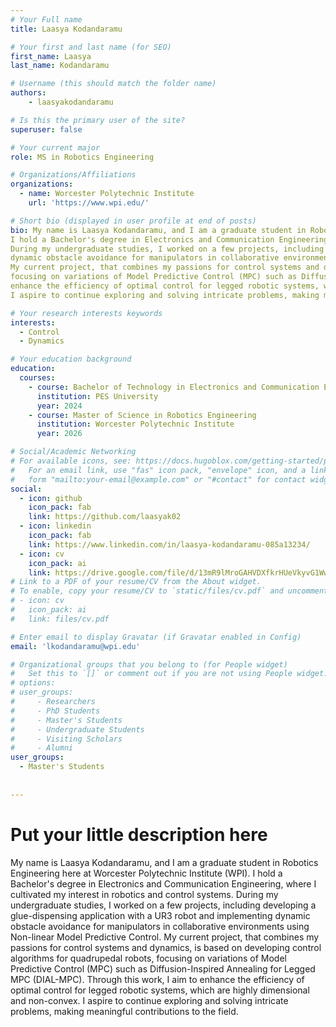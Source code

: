 ```yaml
---
# Your Full name
title: Laasya Kodandaramu

# Your first and last name (for SEO)
first_name: Laasya
last_name: Kodandaramu

# Username (this should match the folder name)
authors:
    - laasyakodandaramu

# Is this the primary user of the site?
superuser: false

# Your current major 
role: MS in Robotics Engineering

# Organizations/Affiliations
organizations:
  - name: Worcester Polytechnic Institute
    url: 'https://www.wpi.edu/'

# Short bio (displayed in user profile at end of posts)
bio: My name is Laasya Kodandaramu, and I am a graduate student in Robotics Engineering here at Worcester Polytechnic Institute (WPI). 
I hold a Bachelor's degree in Electronics and Communication Engineering, where I cultivated my interest in robotics and control systems. 
During my undergraduate studies, I worked on a few projects, including developing a glue-dispensing application with a UR3 robot and implementing 
dynamic obstacle avoidance for manipulators in collaborative environments using Non-linear Model Predictive Control. 
My current project, that combines my passions for control systems and dynamics, is based on developing control algorithms for quadrupedal robots, 
focusing on variations of Model Predictive Control (MPC) such as Diffusion-Inspired Annealing for Legged MPC (DIAL-MPC). Through this work, I aim to 
enhance the efficiency of optimal control for legged robotic systems, which are highly dimensional and non-convex. 
I aspire to continue exploring and solving intricate problems, making meaningful contributions to the field.

# Your research interests keywords
interests:
  - Control
  - Dynamics

# Your education background
education:
  courses:
    - course: Bachelor of Technology in Electronics and Communication Engineering
      institution: PES University
      year: 2024
    - course: Master of Science in Robotics Engineering
      institution: Worcester Polytechnic Institute
      year: 2026

# Social/Academic Networking
# For available icons, see: https://docs.hugoblox.com/getting-started/page-builder/#icons
#   For an email link, use "fas" icon pack, "envelope" icon, and a link in the
#   form "mailto:your-email@example.com" or "#contact" for contact widget.
social:
  - icon: github
    icon_pack: fab
    link: https://github.com/laasyak02
  - icon: linkedin
    icon_pack: fab
    link: https://www.linkedin.com/in/laasya-kodandaramu-085a13234/
  - icon: cv
    icon_pack: ai
    link: https://drive.google.com/file/d/13mR9lMroGAHVDXfkrHUeVkyvG1Ww5eVQ/view?usp=sharing
# Link to a PDF of your resume/CV from the About widget.
# To enable, copy your resume/CV to `static/files/cv.pdf` and uncomment the lines below.
# - icon: cv
#   icon_pack: ai
#   link: files/cv.pdf

# Enter email to display Gravatar (if Gravatar enabled in Config)
email: 'lkodandaramu@wpi.edu'

# Organizational groups that you belong to (for People widget)
#   Set this to `[]` or comment out if you are not using People widget.
# options: 
# user_groups:
#     - Researchers
#     - PhD Students
#     - Master's Students
#     - Undergraduate Students
#     - Visiting Scholars
#     - Alumni
user_groups:
  - Master's Students
  
  
---
```

# Put your little description here 
My name is Laasya Kodandaramu, and I am a graduate student in Robotics Engineering here at Worcester Polytechnic Institute (WPI). 
I hold a Bachelor's degree in Electronics and Communication Engineering, where I cultivated my interest in robotics and control systems. 
During my undergraduate studies, I worked on a few projects, including developing a glue-dispensing application with a UR3 robot and implementing 
dynamic obstacle avoidance for manipulators in collaborative environments using Non-linear Model Predictive Control. 
My current project, that combines my passions for control systems and dynamics, is based on developing control algorithms for quadrupedal robots, 
focusing on variations of Model Predictive Control (MPC) such as Diffusion-Inspired Annealing for Legged MPC (DIAL-MPC). Through this work, I aim to enhance the efficiency of optimal control for legged robotic systems, which are highly dimensional and non-convex. 
I aspire to continue exploring and solving intricate problems, making meaningful contributions to the field.